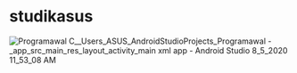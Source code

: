 # studikasus

![Programawal  C__Users_ASUS_AndroidStudioProjects_Programawal  -  _app_src_main_res_layout_activity_main xml  app  - Android Studio 8_5_2020 11_53_08 AM](https://user-images.githubusercontent.com/63888291/89373630-665ddf80-d713-11ea-8ee4-366e4b41a8c3.png)
